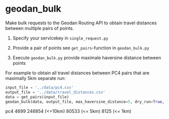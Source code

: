 # geodan_bulk
Make bulk requests to the Geodan Routing API to obtain travel distances between multiple pairs of points. 

1. Specify your servicekey in `single_request.py`

1. Provide a pair of points see `get_pairs`-function in `geodan_bulk.py` 

1. Execute `geodan_bulk.py` provide maximale haversine distance between points 

For example to obtain all travel distances between PC4 pairs that are maximally 5km separate run: 

```python
input_file = '../data/pc4.csv'
output_file = '../data/travel_distances.csv'
data = get_pairs(input_file)
geodan_bulk(data, output_file, max_haversine_distance=5, dry_run=True, verbose=False)`
``` 

pc4 4699 
246854 (<=10km)
 80533 (<= 5km)
  8125 (<= 1km)



